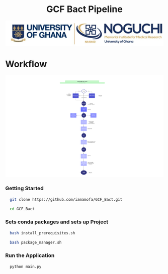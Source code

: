 
<h1 align="center"> GCF Bact Pipeline</h1>

![](./assets/nmimr.jpg)


# Workflow

![](./assets/TBpipelineWorkflow.png)

### Getting Started  

```bash
  git clone https://github.com/iamamofa/GCF_Bact.git
```

```bash
  cd GCF_Bact
```
### Sets conda packages and sets up Project
```bash
  bash install_prerequisites.sh
```

```bash
  bash package_manager.sh
```

### Run the Application
```bash
  python main.py
```